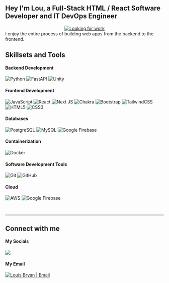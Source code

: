 <h2 align="left">
Hey I'm Lou, a Full-Stack HTML / React Software Developer and IT DevOps Engineer 
</h2>

<div align="center">
 <a href="mailto:lbryan212@gmail.com">
   <img src="https://img.shields.io/badge/Looking_for_work-FF4500?style=for-the-badge" alt="Looking for work"/>
 </a>
</div>
I enjoy the entire process of building web apps from the backend to the frontend. 

## Skillsets and Tools

#### Backend Development
![Python](https://img.shields.io/badge/python-000000?style=for-the-badge&logo=python&logoColor=white)
![FastAPI](https://img.shields.io/badge/fastapi-000000?style=for-the-badge&logo=FASTAPI&logoColor=white)
![Unity](https://img.shields.io/badge/Unity-000000?style=for-the-badge&logo=unity&logoColor=white)
#### Frontend Development
![JavaScript](https://img.shields.io/badge/javascript-000000?style=for-the-badge&logo=javascript&logoColor=white)
![React](https://img.shields.io/badge/react-000000?style=for-the-badge&logo=react&logoColor=white)
![Next JS](https://img.shields.io/badge/Next-000000?style=for-the-badge&logo=next.js&logoColor=white)
![Chakra](https://img.shields.io/badge/chakra-000000?style=for-the-badge&logo=chakraui&logoColor=white)
![Bootstrap](https://img.shields.io/badge/bootstrap-000000?style=for-the-badge&logo=bootstrap&logoColor=white)
![TailwindCSS](https://img.shields.io/badge/tailwindcss-000000?style=for-the-badge&logo=tailwind-css&logoColor=white)
![HTML5](https://img.shields.io/badge/html5-000000?style=for-the-badge&logo=html5&logoColor=white)
![CSS3](https://img.shields.io/badge/css3-000000?style=for-the-badge&logo=css3&logoColor=white)
#### Databases
![PostgreSQL](https://img.shields.io/badge/PostgreSQL-000000?style=for-the-badge&logo=PostgreSQL&logoColor=white)
![MySQL](https://img.shields.io/badge/MySQL-000000?style=for-the-badge&logo=mysql&logoColor=white)
![Google Firebase](https://img.shields.io/badge/Firebase-000000?style=for-the-badge&logo=firebase&logoColor=white)
#### Containerization
![Docker](https://img.shields.io/badge/docker-000000?style=for-the-badge&logo=docker&logoColor=white)
#### Software Development Tools 
![Git](https://img.shields.io/badge/git-000000?style=for-the-badge&logo=git&logoColor=white)
![GitHub](https://img.shields.io/badge/github-000000?style=for-the-badge&logo=github&logoColor=white)
#### Cloud
![AWS](https://img.shields.io/badge/AWS-000000?style=for-the-badge&logo=amazon-aws&logoColor=white)
![Google Firebase](https://img.shields.io/badge/Firebase-000000?style=for-the-badge&logo=firebase&logoColor=white)


<br />

***
## Connect with me

#### My Socials

<a href="https://www.linkedin.com/in/lbryan212/">
 <img src="https://img.shields.io/badge/LinkedIn-000000?style=for-the-badge&logo=linkedin&logoColor=white" /> 
</a>


#### My Email 

<a href="mailto:lbryan212@gmail.com">
 <img src="https://img.shields.io/badge/Gmail-000000?style=for-the-badge&logo=gmail&logoColor=white" alt="Louis Bryan | Email"/>
</a>


<br />






